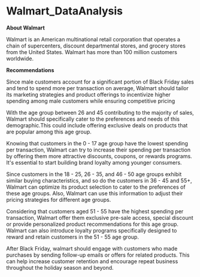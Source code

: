 # Walmart_DataAnalysis

**About Walmart**

Walmart is an American multinational retail corporation that operates a chain of supercenters, discount departmental stores, and grocery stores from the United States. Walmart has more than 100 million customers worldwide.

**Recommendations**

Since male customers account for a significant portion of Black Friday sales and tend to spend more per transaction on average, Walmart should tailor its marketing strategies and product offerings to incentivize higher spending among male customers while ensuring competitive pricing

With the age group between 26 and 45 contributing to the majority of sales, Walmart should specifically cater to the preferences and needs of this demographic.This could include offering exclusive deals on products that are popular among this age group.

Knowing that customers in the 0 - 17 age group have the lowest spending per transaction, Walmart can try to increase their spending per transaction by offering them more attractive discounts, coupons, or rewards programs. It's essential to start building brand loyalty among younger consumers.

Since customers in the 18 - 25, 26 - 35, and 46 - 50 age groups exhibit similar buying characteristics, and so do the customers in 36 - 45 and 55+, Walmart can optimize its product selection to cater to the preferences of these age groups. Also, Walmart can use this information to adjust their pricing strategies for different age groups.

Considering that customers aged 51 - 55 have the highest spending per transaction, Walmart offer them exclusive pre-sale access, special discount or provide personalized product recommendations for this age group. Walmart can also introduce loyalty programs specifically designed to reward and retain customers in the 51 - 55 age group.

After Black Friday, walmart should engage with customers who made purchases by sending follow-up emails or offers for related products. This can help increase customer retention and encourage repeat business throughout the holiday season and beyond.
